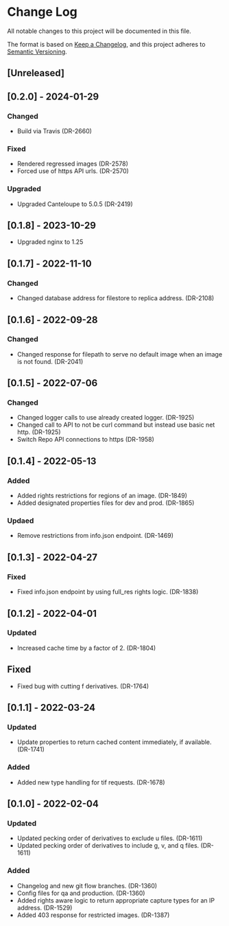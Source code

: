 # Change Log
All notable changes to this project will be documented in this file.

The format is based on [Keep a Changelog](https://keepachangelog.com/en/1.0.0/),
and this project adheres to [Semantic Versioning](https://semver.org/spec/v2.0.0.html).

## [Unreleased]

## [0.2.0] - 2024-01-29

### Changed
- Build via Travis (DR-2660)

### Fixed
- Rendered regressed images (DR-2578)
- Forced use of https API urls. (DR-2570)

### Upgraded
- Upgraded Canteloupe to 5.0.5 (DR-2419)

## [0.1.8] - 2023-10-29
- Upgraded nginx to 1.25

## [0.1.7] - 2022-11-10

### Changed
- Changed database address for filestore to replica address. (DR-2108)

## [0.1.6] - 2022-09-28

### Changed
- Changed response for filepath to serve no default image when an image is not found. (DR-2041)

## [0.1.5] - 2022-07-06

### Changed
- Changed logger calls to use already created logger. (DR-1925)
- Changed call to API to not be curl command but instead use basic net http. (DR-1925)
- Switch Repo API connections to https (DR-1958)

## [0.1.4] - 2022-05-13

### Added
- Added rights restrictions for regions of an image. (DR-1849)
- Added designated properties files for dev and prod. (DR-1865)

### Updaed
- Remove restrictions from info.json endpoint. (DR-1469)

## [0.1.3] - 2022-04-27

### Fixed
- Fixed info.json endpoint by using full_res rights logic. (DR-1838)

## [0.1.2] - 2022-04-01

### Updated
- Increased cache time by a factor of 2. (DR-1804)

## Fixed
- Fixed bug with cutting f derivatives. (DR-1764)

## [0.1.1] - 2022-03-24

### Updated
- Update properties to return cached content immediately, if available. (DR-1741)

### Added
- Added new type handling for tif requests. (DR-1678)

## [0.1.0] - 2022-02-04

### Updated
- Updated pecking order of derivatives to exclude u files. (DR-1611) 
- Updated pecking order of derivatives to include g, v, and q files. (DR-1611) 

### Added
- Changelog and new git flow branches. (DR-1360)
- Config files for qa and production. (DR-1360)
- Added rights aware logic to return appropriate capture types for an IP address. (DR-1529)
- Added 403 response for restricted images. (DR-1387)
